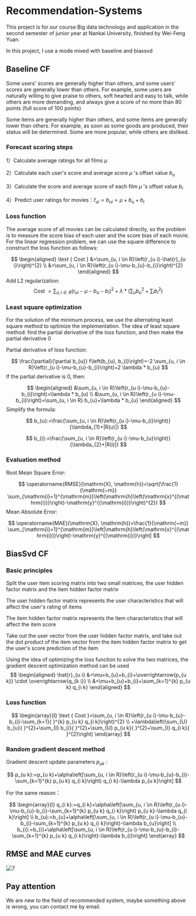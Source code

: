 # Recommendation-Systems
This project is for our course Big data technology and application in the second semester of junior year at Nankai University, finished by Wei-Feng Yuan.

In this project, I use a mode mixed with baseline and biassvd

## Baseline CF

  Some users' scores are generally higher than others, and some users' scores are generally lower than others. For example, some users are naturally willing to give praise to others, soft hearted and easy to talk, while others are more demanding, and always give a score of no more than 80 points (full score of 100 points)

Some items are generally higher than others, and some items are generally lower than others. For example, as soon as some goods are produced, their status will be determined. Some are more popular, while others are disliked.

### Forecast scoring steps

1）Calculate average ratings for all films $\mu$

2）Calculate each user's score and average score $\mu$ 's offset value $b_{u}$

3）Calculate the score and average score of each film $\mu$ 's offset value $b_{i}$

4）Predict user ratings for movies：$\hat{r}_{u i}=b_{u i}=\mu+b_{u}+b_{i}$

### Loss function

The average score of all movies can be calculated directly, so the problem is to measure the score bias of each user and the score bias of each movie. For the linear regression problem, we can use the square difference to construct the loss function as follows:


$$
\begin{aligned}
\text { Cost } &=\sum_{u, i \in R}\left(r_{u i}-\hat{r}_{u i}\right)^{2} \\
&=\sum_{u, i \in R}\left(r_{u i}-\mu-b_{u}-b_{i}\right)^{2}
\end{aligned}
$$
Add L2 regularization:
$$
\text { Cost }=\sum_{u, i \in R}\left(r_{u i}-\mu-b_{u}-b_{i}\right)^{2}+\lambda *\left(\sum_{u} b_{u}{ }^{2}+\sum_{i} b_{i}{ }^{2}\right)
$$

### Least square optimization

For the solution of the minimum process, we use the alternating least square method to optimize the implementation. The idea of least square method: find the partial derivative of the loss function, and then make the partial derivative 0

Partial derivative of loss function:


$$
\frac{\partial}{\partial b_{u}} f\left(b_{u}, b_{i}\right)=-2 \sum_{u, i \in R}\left(r_{u i}-\mu-b_{u}-b_{i}\right)+2 \lambda * b_{u}
$$
If the partial derivative is 0, then:


$$
\begin{aligned}
&\sum_{u, i \in R}\left(r_{u i}-\mu-b_{u}-b_{i}\right)=\lambda * b_{u} \\
&\sum_{u, i \in R}\left(r_{u i}-\mu-b_{i}\right)=\sum_{u, i \in R} b_{u}+\lambda * b_{u}
\end{aligned}
$$
Simplify the formula:


$$
b_{u}:=\frac{\sum_{u, i \in R}\left(r_{u i}-\mu-b_{i}\right)}{\lambda_{1}+|R(u)|}
$$

$$
b_{i}:=\frac{\sum_{u, i \in R}\left(r_{u i}-\mu-b_{u}\right)}{\lambda_{2}+|R(i)|}
$$

### Evaluation method

Root Mean Square Error:


$$
\operatorname{RMSE}(\mathrm{X}, \mathrm{h})=\sqrt{\frac{1}{\mathrm{~m}} \sum_{\mathrm{i}=1}^{\mathrm{m}}\left(\mathrm{h}\left(\mathrm{x}^{(\mathrm{i})}\right)-\mathrm{y}^{(\mathrm{i})}\right)^{2}}
$$
Mean Absolute Error:


$$
\operatorname{MAE}(\mathrm{X}, \mathrm{h})=\frac{1}{\mathrm{~m}} \sum_{\mathrm{i}=1}^{\mathrm{m}}\left|\mathrm{h}\left(\mathrm{x}^{(\mathrm{i})}\right)-\mathrm{y}^{(\mathrm{i})}\right|
$$

## BiasSvd CF

### Basic principles

Split the user item scoring matrix into two small matrices, the user hidden factor matrix and the item hidden factor matrix

The user hidden factor matrix represents the user characteristics that will affect the user's rating of items

The item hidden factor matrix represents the item characteristics that will affect the item score

Take out the user vector from the user hidden factor matrix, and take out the dot product of the item vector from the item hidden factor matrix to get the user's score prediction of the item

Using the idea of optimizing the loss function to solve the two matrices, the gradient descent optimization method can be used
$$
\begin{aligned}
\hat{r}_{u i} &=\mu+b_{u}+b_{i}+\overrightarrow{p_{u k}} \cdot \overrightarrow{q_{k i}} \\
&=\mu+b_{u}+b_{i}+\sum_{k=1}^{k} p_{u k} q_{i k}
\end{aligned}
$$

### Loss function

$$
\begin{array}{l}
\text { Cost }=\sum_{u, i \in R}\left(r_{u i}-\mu-b_{u}-b_{i}-\sum_{k=1}{ }^{k} p_{u k} q_{i k}\right)^{2} \\
+\lambda\left(\sum_{U} b_{u}{ }^{2}+\sum_{I} b_{i}{ }^{2}+\sum_{U} p_{u k}{ }^{2}+\sum_{I} q_{i k}{ }^{2}\right)
\end{array}
$$

### Random gradient descent method

Gradient descent update parameters  $p_{u k}$  :

$$
p_{u k}:=p_{u k}+\alpha\left[\sum_{u, i \in R}\left(r_{u i}-\mu-b_{u}-b_{i}-\sum_{k=1}^{k} p_{u k} q_{i k}\right) q_{i k}-\lambda p_{u k}\right]
$$

For the same reason：

$$
\begin{array}{l}
q_{i k}:=q_{i k}+\alpha\left[\sum_{u, i \in R}\left(r_{u i}-\mu-b_{u}-b_{i}-\sum_{k=1}^{k} p_{u k} q_{i k}\right) p_{u k}-\lambda q_{i k}\right] \\
b_{u}:=b_{u}+\alpha\left[\sum_{u, i \in R}\left(r_{u i}-\mu-b_{u}-b_{i}-\sum_{k=1}^{k} p_{u k} q_{i k}\right)-\lambda b_{u}\right] \\
b_{i}:=b_{i}+\alpha\left[\sum_{u, i \in R}\left(r_{u i}-\mu-b_{u}-b_{i}-\sum_{k=1}^{k} p_{u k} q_{i k}\right)-\lambda b_{i}\right]
\end{array}
$$

## RMSE and MAE curves

![7](https://raw.githubusercontent.com/Falcon-Yuan/images/master/202206101849480.svg?token=APJNLFV5Q3E25PSOCKQCB2TCUMRAM)

## Pay attention

We are new to the field of recommended system, maybe something above is wrong, you can contact me by email.
